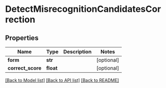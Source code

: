 # DetectMisrecognitionCandidatesCorrection

## Properties
Name | Type | Description | Notes
------------ | ------------- | ------------- | -------------
**form** | **str** |  | [optional] 
**correct_score** | **float** |  | [optional] 

[[Back to Model list]](../README.md#documentation-for-models) [[Back to API list]](../README.md#documentation-for-api-endpoints) [[Back to README]](../README.md)

